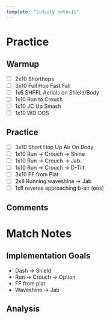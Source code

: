 ```yaml
---
template: "[[daily notes]]"
---
```

# Practice
## Warmup
- [ ] 2x10 Shorthops
- [ ] 3x10 Full Hop Fast Fall
- [ ] 1x6 SHFFL Aerials on Shield/Body
- [ ] 1x10 Run to Crouch
- [ ] 1x10 JC Up Smash
- [ ] 1x10 WD OOS
## Practice
- [ ] 3x10 Short Hop Up Air On Body
- [ ] 1x10 Run -> Crouch -> Shine
- [ ] 1x10 Run -> Crouch -> Jab
- [ ] 1x10 Run -> Crouch -> D-Tilt
- [ ] 3x10 FF from Plat
- [ ] 2x8 Running waveshine -> Jab
- [ ] 1x8 reverse approaching b-air (oos)
## Comments

# Match Notes
## Implementation Goals
- Dash -> Shield
- Run -> Crouch -> Option
- FF from plat
- Waveshine -> Jab
## Analysis

